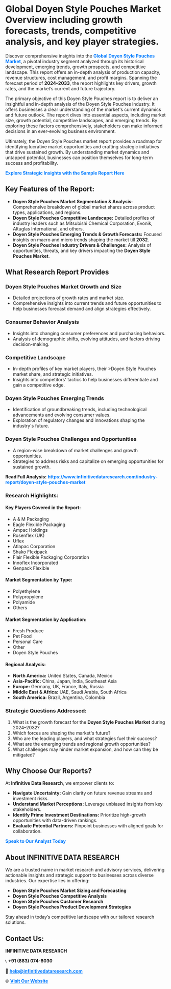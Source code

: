 <h1>Global Doyen Style Pouches Market Overview including growth forecasts, trends, competitive analysis, and key player strategies.</h1>
<p>
Discover comprehensive insights into the 
<a href="https://www.infinitivedataresearch.com/industry-report/doyen-style-pouches-market" rel="dofollow" style="color: #007BFF; text-decoration: none;"><strong>Global Doyen Style Pouches Market</strong></a>, a pivotal industry segment analyzed through its historical development, emerging trends, growth prospects, and competitive landscape. This report offers an in-depth analysis of production capacity, revenue structures, cost management, and profit margins. Spanning the forecast period of <strong>2024–2033</strong>, the report highlights key drivers, growth rates, and the market’s current and future trajectory.
</p>
<p>
The primary objective of this Doyen Style Pouches report is to deliver an insightful and in-depth analysis of the Doyen Style Pouches industry. It offers businesses a clear understanding of the market's current dynamics and future outlook. The report dives into essential aspects, including market size, growth potential, competitive landscapes, and emerging trends. By exploring these factors comprehensively, stakeholders can make informed decisions in an ever-evolving business environment.
</p>
<p>
Ultimately, the Doyen Style Pouches market report provides a roadmap for identifying lucrative market opportunities and crafting strategic initiatives that drive sustained growth. By understanding market dynamics and untapped potential, businesses can position themselves for long-term success and profitability.
</p>
<p>
<a href="https://www.infinitivedataresearch.com/request-sample/reportId=102532" style="color: #007BFF; text-decoration: none;"><strong>Explore Strategic Insights with the Sample Report Here</strong></a>
</p>

<h2>Key Features of the Report:</h2>
<ul>
<li><strong>Doyen Style Pouches Market Segmentation & Analysis:</strong> Comprehensive breakdown of global market shares across product types, applications, and regions.</li>
<li><strong>Doyen Style Pouches Competitive Landscape:</strong> Detailed profiles of industry leaders such as Mitsubishi Chemical Corporation, Evonik, Altuglas International, and others.</li>
<li><strong>Doyen Style Pouches Emerging Trends & Growth Forecasts:</strong> Focused insights on macro and micro trends shaping the market till <strong>2032</strong>.</li>
<li><strong>Doyen Style Pouches Industry Drivers & Challenges:</strong> Analysis of opportunities, threats, and key drivers impacting the <strong>Doyen Style Pouches Market</strong>.</li>
</ul>

<h2>What Research Report Provides</h2>
<h3>Doyen Style Pouches Market Growth and Size</h3>
<ul>
<li>Detailed projections of growth rates and market size.</li>
<li>Comprehensive insights into current trends and future opportunities to help businesses forecast demand and align strategies effectively.</li>
</ul>

<h3>Consumer Behavior Analysis</h3>
<ul>
<li>Insights into changing consumer preferences and purchasing behaviors.</li>
<li>Analysis of demographic shifts, evolving attitudes, and factors driving decision-making.</li>
</ul>

<h3>Competitive Landscape</h3>
<ul>
<li>In-depth profiles of key market players, their >Doyen Style Pouches market share, and strategic initiatives.</li>
<li>Insights into competitors' tactics to help businesses differentiate and gain a competitive edge.</li>
</ul>

<h3>Doyen Style Pouches Emerging Trends</h3>
<ul>
<li>Identification of groundbreaking trends, including technological advancements and evolving consumer values.</li>
<li>Exploration of regulatory changes and innovations shaping the industry's future.</li>
</ul>

<h3>Doyen Style Pouches Challenges and Opportunities</h3>
<ul>
<li>A region-wise breakdown of market challenges and growth opportunities.</li>
<li>Strategies to address risks and capitalize on emerging opportunities for sustained growth.</li>
</ul>
<p><strong>Read Full Analysis:</strong> <a href="https://www.infinitivedataresearch.com/industry-report/doyen-style-pouches-market" rel="dofollow" style="color: #007BFF; text-decoration: none;"><strong>https://www.infinitivedataresearch.com/industry-report/doyen-style-pouches-market</strong></a></p>
<h3>Research Highlights:</h3>
<h4>Key Players Covered in the Report:</h4>
<ul><li>A &amp; M Packaging</li><li>Eagle Flexible Packaging</li><li>Ampac Holdings</li><li>Rosenflex (UK)</li><li>Uflex</li><li>Atlapac Corporation</li><li>Shako Flexipack</li><li>Flair Flexible Packaging Corporation</li><li>Innoflex Incorporated</li><li>Genpack Flexible</li></ul>
<h4>Market Segmentation by Type:</h4>
<ul><li>Polyethylene</li><li>Polypropylene</li><li>Polyamide</li><li>Others</li></ul>
<h4>Market Segmentation by Application:</h4>
<ul><li>Fresh Produce</li><li>Pet Food</li><li>Personal Care</li><li>Other</li><li>Doyen Style Pouches</li></ul>

<h4>Regional Analysis:</h4>
<ul>
<li><strong>North America:</strong> United States, Canada, Mexico</li>
<li><strong>Asia-Pacific:</strong> China, Japan, India, Southeast Asia</li>
<li><strong>Europe:</strong> Germany, UK, France, Italy, Russia</li>
<li><strong>Middle East & Africa:</strong> UAE, Saudi Arabia, South Africa</li>
<li><strong>South America:</strong> Brazil, Argentina, Colombia</li>
</ul>

<h3>Strategic Questions Addressed:</h3>
<ol>
<li>What is the growth forecast for the <strong>Doyen Style Pouches Market</strong> during 2024–2032?</li>
<li>Which forces are shaping the market's future?</li>
<li>Who are the leading players, and what strategies fuel their success?</li>
<li>What are the emerging trends and regional growth opportunities?</li>
<li>What challenges may hinder market expansion, and how can they be mitigated?</li>
</ol>

<h2>Why Choose Our Reports?</h2>
<p>At <strong>Infinitive Data Research</strong>, we empower clients to:</p>
<ul>
<li><strong>Navigate Uncertainty:</strong> Gain clarity on future revenue streams and investment risks.</li>
<li><strong>Understand Market Perceptions:</strong> Leverage unbiased insights from key stakeholders.</li>
<li><strong>Identify Prime Investment Destinations:</strong> Prioritize high-growth opportunities with data-driven rankings.</li>
<li><strong>Evaluate Potential Partners:</strong> Pinpoint businesses with aligned goals for collaboration.</li>
</ul>
<p><a href="https://www.infinitivedataresearch.com/industry-report/doyen-style-pouches-market" rel="dofollow" style="color: #007BFF; text-decoration: none;"><strong>Speak to Our Analyst Today</strong></a></p>

<h2>About INFINITIVE DATA RESEARCH</h2>
<p>We are a trusted name in market research and advisory services, delivering actionable insights and strategic support to businesses across diverse industries. Our expertise lies in offering:</p>
<ul>
<li><strong>Doyen Style Pouches Market Sizing and Forecasting</strong></li>
<li><strong>Doyen Style Pouches Competitive Analysis</strong></li>
<li><strong>Doyen Style Pouches Customer Research</strong></li>
<li><strong>Doyen Style Pouches Product Development Strategies</strong></li>
</ul>
<p>Stay ahead in today’s competitive landscape with our tailored research solutions.</p>

<h2>Contact Us:</h2>
<p><strong>INFINITIVE DATA RESEARCH</strong></p>
<p>📞 <strong>+91 (883) 074-8030</strong></p>
<p>📧 <strong><a href="mailto:help@infinitivedataresearch.com" style="color: #007BFF;">help@infinitivedataresearch.com</a></strong></p>
<p>🌐 <strong><a href="https://www.infinitivedataresearch.com" rel="dofollow" style="color: #007BFF;">Visit Our Website</a></strong></p>